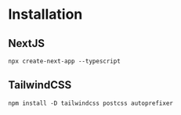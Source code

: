 # Installation

## NextJS

```console
npx create-next-app --typescript
```

## TailwindCSS

```console
npm install -D tailwindcss postcss autoprefixer
```
